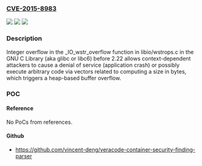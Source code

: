### [CVE-2015-8983](https://cve.mitre.org/cgi-bin/cvename.cgi?name=CVE-2015-8983)
![](https://img.shields.io/static/v1?label=Product&message=n%2Fa&color=blue)
![](https://img.shields.io/static/v1?label=Version&message=n%2Fa&color=blue)
![](https://img.shields.io/static/v1?label=Vulnerability&message=n%2Fa&color=brighgreen)

### Description

Integer overflow in the _IO_wstr_overflow function in libio/wstrops.c in the GNU C Library (aka glibc or libc6) before 2.22 allows context-dependent attackers to cause a denial of service (application crash) or possibly execute arbitrary code via vectors related to computing a size in bytes, which triggers a heap-based buffer overflow.

### POC

#### Reference
No PoCs from references.

#### Github
- https://github.com/vincent-deng/veracode-container-security-finding-parser

